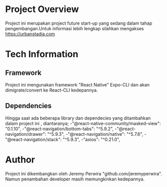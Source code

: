 # Project Overview
Project ini merupakan project future start-up yang sedang dalam tahap pengembangan.Untuk informasi lebih lengkap
silahkan mengakses https://urbanstadia.com

# Tech Information

## Framework
Project ini mengunakan framework "React Native" Expo-CLI dan akan dimigrate/convert ke React-CLI kedepannya.

## Dependencies
Hingga saat ada beberapa library dan dependecies yang ditambahkan dalam project ini , diantaranya;
-"@react-native-community/masked-view": "0.1.10",
-"@react-navigation/bottom-tabs": "^5.9.2",
-"@react-navigation/drawer": "^5.9.3",
-"@react-navigation/native": "^5.7.6",
-"@react-navigation/stack": "^5.9.3",
-"axios": "^0.21.0",
  
  # Author
 Project ini dikembangkan oleh Jeremy Perwira "github.com/jeremyperwira". Namun penambahan developer masih memungkinkan kedepannya.
